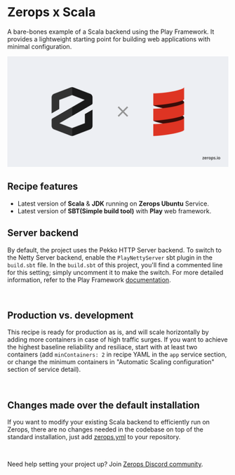 # Zerops x Scala

A bare-bones example of a Scala backend using the Play Framework. It provides a lightweight starting point for building web applications with minimal configuration.

![Scala](https://github.com/zeropsio/recipe-shared-assets/blob/main/covers/svg/cover-scala.svg)

## Recipe features

- Latest version of **Scala** & **JDK** running on **Zerops Ubuntu** Service.
- Latest version of **SBT(Simple build tool)** with **Play** web framework.

## Server backend

By default, the project uses the Pekko HTTP Server backend. To switch to the Netty Server backend, enable the `PlayNettyServer` sbt plugin in the `build.sbt` file.
In the `build.sbt` of this project, you'll find a commented line for this setting; simply uncomment it to make the switch.
For more detailed information, refer to the Play Framework [documentation](https://www.playframework.com/documentation/3.0.x/Server).


<br/>

## Production vs. development

This recipe is ready for production as is, and will scale horizontally by adding more containers in case of high traffic surges. If you want to achieve the highest baseline reliability and resiliace, start with at least two containers (add `minContainers: 2` in recipe YAML in the `app` service section, or change the minimum containers in "Automatic Scaling configuration" section of service detail).

<br/>

## Changes made over the default installation

If you want to modify your existing Scala backend to efficiently run on Zerops, there are no changes needed in the codebase on top of the standard installation, just add [zerops.yml](https://github.com/zeropsio/recipe-scala/blob/main/zerops.yml) to your repository.

<br/>

Need help setting your project up? Join [Zerops Discord community](https://discord.com/invite/WDvCZ54).
